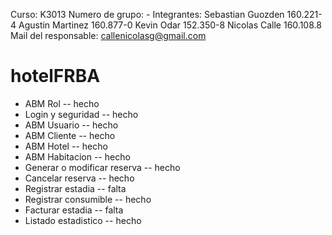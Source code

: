 ﻿Curso: K3013
Numero de grupo: -
Integrantes:    Sebastian Guozden
    160.221-4 
		Agustin Martinez
     160.877-0
		Kevin Odar
           152.350-8
		Nicolas Calle        160.108.8
Mail del responsable: callenicolasg@gmail.com		




# hotelFRBA

* ABM Rol -- hecho
* Login y seguridad -- hecho
* ABM Usuario -- hecho
* ABM Cliente -- hecho 
* ABM Hotel -- hecho
* ABM Habitacion -- hecho
* Generar o modificar reserva -- hecho 
* Cancelar reserva -- hecho
* Registrar estadia -- falta
* Registrar consumible -- hecho
* Facturar estadia -- falta
* Listado estadistico -- hecho
